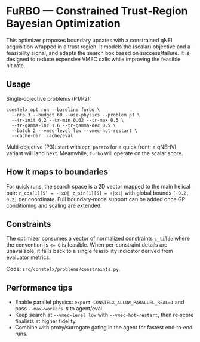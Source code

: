 # FuRBO — Constrained Trust‑Region Bayesian Optimization

This optimizer proposes boundary updates with a constrained qNEI acquisition
wrapped in a trust region. It models the (scalar) objective and a feasibility
signal, and adapts the search box based on success/failure. It is designed to
reduce expensive VMEC calls while improving the feasible hit‑rate.

## Usage

Single‑objective problems (P1/P2):

```
constelx opt run --baseline furbo \
  --nfp 3 --budget 60 --use-physics --problem p1 \
  --tr-init 0.2 --tr-min 0.02 --tr-max 0.5 \
  --tr-gamma-inc 1.6 --tr-gamma-dec 0.5 \
  --batch 2 --vmec-level low --vmec-hot-restart \
  --cache-dir .cache/eval
```

Multi‑objective (P3): start with `opt pareto` for a quick front; a qNEHVI
variant will land next. Meanwhile, `furbo` will operate on the scalar score.

## How it maps to boundaries

For quick runs, the search space is a 2D vector mapped to the main helical
pair: `r_cos[1][5] = -|x0|`, `z_sin[1][5] = +|x1|` with global bounds
`[-0.2, 0.2]` per coordinate. Full boundary‑mode support can be added once
GP conditioning and scaling are extended.

## Constraints

The optimizer consumes a vector of normalized constraints `c_tilde` where the
convention is `<= 0` is feasible. When per‑constraint details are unavailable,
it falls back to a single feasibility indicator derived from evaluator metrics.

Code: `src/constelx/problems/constraints.py`.

## Performance tips

- Enable parallel physics: `export CONSTELX_ALLOW_PARALLEL_REAL=1` and
  pass `--max-workers N` to agent/eval.
- Keep search at `--vmec-level low` with `--vmec-hot-restart`, then re‑score
  finalists at higher fidelity.
- Combine with proxy/surrogate gating in the agent for fastest end‑to‑end runs.
